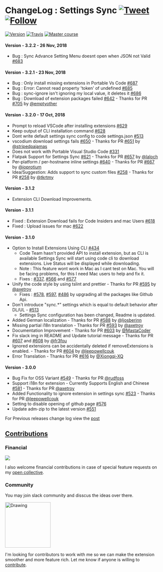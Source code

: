 # ChangeLog : Settings Sync [![Tweet](https://img.shields.io/twitter/url/http/shields.io.svg?style=social)](https://twitter.com/intent/tweet?text=Synchronize%20your%20%40VisualStudio%20%40code%20Settings%20Across%20Multiple%20Machines%20using%20%40github%20GIST%20by%20%40itsShanKhan&url=https://github.com/shanalikhan/code-settings-sync&via=code&hashtags=code,vscode,SettingsSync,developers) [![Follow](https://img.shields.io/twitter/follow/itsShanKhan.svg?style=social&label=Follow)](https://twitter.com/intent/follow?screen_name=itsShanKhan)

[![Version](https://vsmarketplacebadge.apphb.com/version/Shan.code-settings-sync.svg)](https://marketplace.visualstudio.com/items?itemName=Shan.code-settings-sync) [![Travis](https://img.shields.io/travis/rust-lang/rust.svg)](https://marketplace.visualstudio.com/items?itemName=Shan.code-settings-sync) [![Master course](https://img.shields.io/badge/Supported%20by-VSCode%20Power%20User%20Course%20%E2%86%92-gray.svg?colorA=444444&colorB=4F44D6)](https://t.co/8BEMyhpKU5?amp=1)


#### Version - 3.2.2 - 26 Nov, 2018

* Bug : Sync Advance Setting Menu doesnt open when JSON not Valid [#683](https://github.com/shanalikhan/code-settings-sync/issues/683)

#### Version - 3.2.1 - 23 Nov, 2018

* Bug : Only install missing extensions in Portable Vs Code [#687](https://github.com/shanalikhan/code-settings-sync/issues/687)
* Bug : Error: Cannot read property 'token' of undefined [#685](https://github.com/shanalikhan/code-settings-sync/issues/685)
* Bug : sync-ignore isn't ignoring my local value, it deletes it [#686](https://github.com/shanalikhan/code-settings-sync/issues/686)
* Bug : Download of extension packages failed [#642](https://github.com/shanalikhan/code-settings-sync/issues/642) - Thanks for PR [#705](https://github.com/shanalikhan/code-settings-sync/pull/705) by [@emptyother](https://github.com/emptyother)


#### Version - 3.2.0 - 17 Oct, 2018

* Prompt to reload VSCode after installing extensions [#629](https://github.com/shanalikhan/code-settings-sync/issues/629)
* Keep output of CLI installation command [#628](https://github.com/shanalikhan/code-settings-sync/issues/628)
* Dont write default settings sync config to code settings.json [#513](https://github.com/shanalikhan/code-settings-sync/issues/513)
* vscodium download settings fails [#650](https://github.com/shanalikhan/code-settings-sync/issues/650) - Thanks for PR [#651](https://github.com/shanalikhan/code-settings-sync/pull/651) by [@stripedpajamas](https://github.com/stripedpajamas)
* Does not work with Portable Visual Studio Code [#331](https://github.com/shanalikhan/code-settings-sync/issues/331)
* Flatpak Support for Settings Sync [#621](https://github.com/shanalikhan/code-settings-sync/issues/621) - Thanks for PR [#657](https://github.com/shanalikhan/code-settings-sync/pull/657) by [@laloch](https://github.com/laloch)
* Per-platform / per-hostname inline settings [#640](https://github.com/shanalikhan/code-settings-sync/issues/640) - Thanks for PR [#667](https://github.com/shanalikhan/code-settings-sync/pull/667) by [@ioprotium](https://github.com/ioprotium)
* Idea/Suggestion: Adds support to sync custom files [#258](https://github.com/shanalikhan/code-settings-sync/issues/258) - Thanks for PR [#258](https://github.com/shanalikhan/code-settings-sync/pull/258) by [@tkrtmy](https://github.com/tkrtmy)


#### Version - 3.1.2
* Extension CLI Download Improvements.

#### Version - 3.1.1
* Fixed : Extension Download fails for Code Insiders and mac Users [#618](https://github.com/shanalikhan/code-settings-sync/issues/618)
* Fixed : Upload issues for mac [#622](https://github.com/shanalikhan/code-settings-sync/issues/622)


#### Version - 3.1.0
* Option to Install Extensions Using CLI [#434](https://github.com/shanalikhan/code-settings-sync/issues/434)
    - Code Team hasn't provided API to install extension, but as CLI is available Settings Sync will start using code cli to download extensions. Live Status will be displayed while downloading.
    - Note : This feature wont work in Mac as I cant test on Mac. You will be facing problems, for this I need Mac users to help and fix it.
    - Fixes : [#337](https://github.com/shanalikhan/code-settings-sync/issues/337), [#566](https://github.com/shanalikhan/code-settings-sync/issues/566) and [#577](https://github.com/shanalikhan/code-settings-sync/issues/577)
* Unify the code style by using tslint and prettier - Thanks for PR [#595](https://github.com/shanalikhan/code-settings-sync/pull/595) by [@axetroy](https://github.com/axetroy)
    - Fixes : [#578](https://github.com/shanalikhan/code-settings-sync/issues/578), [#597](https://github.com/shanalikhan/code-settings-sync/issues/597), [#486](https://github.com/shanalikhan/code-settings-sync/issues/486) by upgrading all the packages like Github Api.
* Don't introduce "sync.*" settings which is equal to default behavior after DL/UL - [#513](https://github.com/shanalikhan/code-settings-sync/issues/513)
    - Settings Sync configuration has been changed, Readme is updated.
* Added German localization - Thanks for PR [#588](https://github.com/shanalikhan/code-settings-sync/pull/588) by [@ljosberinn](https://github.com/ljosberinn)
* Missing partial i18n translation - Thanks for PR [#593](https://github.com/shanalikhan/code-settings-sync/pull/593) by [@axetroy](https://github.com/axetroy)
* Documentation Improvement - Thanks for PR [#603](https://github.com/shanalikhan/code-settings-sync/pull/603) by [@MastaCoder](https://github.com/MastaCoder)
* Fix slack img in README and Update tutorial message - Thanks for PR [#607](https://github.com/shanalikhan/code-settings-sync/pull/607) and [#608](https://github.com/shanalikhan/code-settings-sync/pull/608) by [@fr3fou](https://github.com/fr3fou)
* Ignored extensions can be accidentally deleted if removeExtensions is enabled. - Thanks for PR [#604](https://github.com/shanalikhan/code-settings-sync/pull/604) by [@leepowellcouk](https://github.com/leepowellcouk)
* Error Translation - Thanks for PR [#616](https://github.com/shanalikhan/code-settings-sync/pull/616) by [@Xiongqi-XQ](https://github.com/Xiongqi-XQ)

#### Version - 3.0.0

* Bug Fix for OSS Variant  [#549](https://github.com/shanalikhan/code-settings-sync/issues/549) - Thanks for PR [@rudfoss](https://github.com/rudfoss)
* Support i18n for extension - Currently Supports English and Chinese [#581](https://github.com/shanalikhan/code-settings-sync/issues/581) - Thanks for PR [@axetroy](https://github.com/axetroy)
* Added Functionality to ignore extension in settings sync [#523](https://github.com/shanalikhan/code-settings-sync/pull/523) - Thanks for PR [@leepowellcouk](https://github.com/leepowellcouk)
* Setting to disable opening of github page [#576](https://github.com/shanalikhan/code-settings-sync/pull/576)
* Update adm-zip to the latest version [#551](https://github.com/shanalikhan/code-settings-sync/pull/551)

For Previous releases change log view the [post](http://shanalikhan.github.io/2016/05/14/Visual-studio-code-sync-settings-release-notes.html)


## [Contributions](https://github.com/shanalikhan/code-settings-sync/blob/master/CONTRIBUTING.md)

### Financial

[<img src="https://www.paypalobjects.com/en_US/i/btn/btn_donateCC_LG.gif">](https://www.paypal.com/cgi-bin/webscr?cmd=_donations&business=4W3EWHHBSYMM8&lc=IE&item_name=Code%20Settings%20Sync&item_number=visual%20studio%20code%20settings%20sync&currency_code=USD&bn=PP%2dDonationsBF%3abtn_donate_SM%2egif%3aNonHosted)

I also welcome financial contributions in case of special feature requests on my [open collective](https://opencollective.com/code-settings-sync).

### Community

You may join slack community and disscus the ideas over there.

<a href="https://join.slack.com/t/codesettingssync/shared_invite/enQtMzE3MjY5NTczNDMwLTYwMTIwNGExOGE2MTJkZWU0OTU5MmI3ZTc4N2JkZjhjMzY1OTk5OGExZjkwMDMzMDU4ZTBlYjk5MGQwZmMyNzk">
<img src="https://i.imgur.com/1QWdtcX.png" alt="Drawing" style="width: 150px;"/>
</a>

I'm looking for contributors to work with me so we can make the extension smoother and more feature rich.
Let me know if anyone is willing to [contribute](https://github.com/shanalikhan/code-settings-sync/blob/master/CONTRIBUTING.md).

